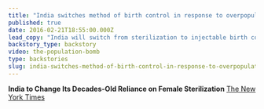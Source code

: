 ```yaml
---
title: "India switches method of birth control in response to overpopulation fears"
published: true
date: 2016-02-21T18:55:00.000Z
lead_copy: "India will switch from sterilization to injectable birth control in response to fears of overpopulation. But are we overpopulated -- and were we ever? Watch *The Population Bomb?*"
backstory_type: backstory
video: the-population-bomb
type: backstories
slug: india-switches-method-of-birth-control-in-response-to-overpopulation-fears
---
```


**India to Change Its Decades-Old Reliance on Female Sterilization**
[The New York Times](http://www.nytimes.com/2016/02/21/world/asia/india-to-change-its-decades-old-reliance-on-female-sterilization.html?hp&action=click&pgtype=Homepage&clickSource=story-heading&module=second-column-region&region=top-news&WT.nav=top-news&_r=0)

